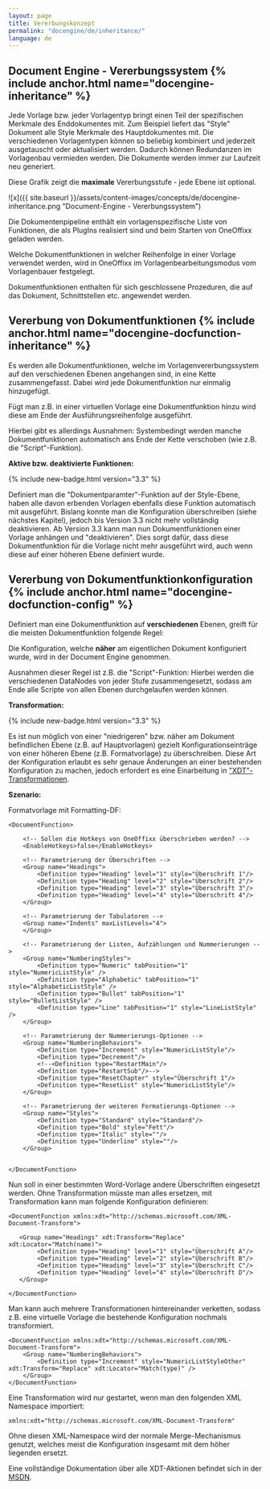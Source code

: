 ```yaml
---
layout: page
title: Vererbungskonzept
permalink: "docengine/de/inheritance/"
language: de
---
```


## Document Engine - Vererbungssystem {% include anchor.html name="docengine-inheritance" %}

Jede Vorlage bzw. jeder Vorlagentyp bringt einen Teil der spezifischen Merkmale des Enddokumentes mit. Zum Beispiel liefert das "Style" Dokument alle Style Merkmale des Hauptdokumentes mit. Die verschiedenen Vorlagentypen können so beliebig kombiniert und jederzeit ausgetauscht oder aktualisiert werden. Dadurch können Redundanzen im Vorlagenbau vermieden werden. Die Dokumente werden immer zur Laufzeit neu generiert.

Diese Grafik zeigt die __maximale__ Vererbungsstufe - jede Ebene ist optional.

![x]({{ site.baseurl }}/assets/content-images/concepts/de/docengine-inheritance.png "Document-Engine - Vererbungssystem")

Die Dokumentenpipeline enthält ein vorlagenspezifische Liste von Funktionen, die als PlugIns realisiert sind und beim Starten von OneOffixx geladen werden. 

Welche Dokumentfunktionen in welcher Reihenfolge in einer Vorlage verwendet werden, wird in OneOffixx im Vorlagenbearbeitungsmodus vom Vorlagenbauer festgelegt. 

Dokumentfunktionen enthalten für sich geschlossene Prozeduren, die auf das Dokument, Schnittstellen etc. angewendet werden.

## Vererbung von Dokumentfunktionen {% include anchor.html name="docengine-docfunction-inheritance" %}

Es werden alle Dokumentfunktionen, welche im Vorlagenvererbungssystem auf den verschiedenen Ebenen angehangen sind, in eine Kette zusammengefasst. Dabei wird jede Dokumentfunktion nur einmalig hinzugefügt.

Fügt man z.B. in einer virtuellen Vorlage eine Dokumentfunktion hinzu wird diese am Ende der Ausführungsreihenfolge ausgeführt.

Hierbei gibt es allerdings Ausnahmen: Systembedingt werden manche Dokumentfunktionen automatisch ans Ende der Kette verschoben (wie z.B. die "Script"-Funktion). 

__Aktive bzw. deaktivierte Funktionen:__

{% include new-badge.html version="3.3" %} 

Definiert man die "Dokumentparamter"-Funktion auf der Style-Ebene, haben alle davon erbenden Vorlagen ebenfalls diese Funktion automatisch mit ausgeführt. Bislang konnte man die Konfiguration überschreiben (siehe nächstes Kapitel), jedoch bis Version 3.3 nicht mehr vollständig deaktivieren.
Ab Version 3.3 kann man nun Dokumentfunktionen einer Vorlage anhängen und "deaktivieren". Dies sorgt dafür, dass diese Dokumentfunktion für die Vorlage nicht mehr ausgeführt wird, auch wenn diese auf einer höheren Ebene definiert wurde.

## Vererbung von Dokumentfunktionkonfiguration {% include anchor.html name="docengine-docfunction-config" %}

Definiert man eine Dokumentfunktion auf __verschiedenen__ Ebenen, greift für die meisten Dokumentfunktion folgende Regel:

Die Konfiguration, welche __näher__ am eigentlichen Dokument konfiguriert wurde, wird in der Document Engine genommen. 

Ausnahmen dieser Regel ist z.B. die "Script"-Funktion: Hierbei werden die verschiedenen DataNodes von jeder Stufe zusammengesetzt, sodass am Ende alle Scripte von allen Ebenen durchgelaufen werden können.

__Transformation:__ 

{% include new-badge.html version="3.3" %} 

Es ist nun möglich von einer "niedrigeren" bzw. näher am Dokument befindlichen Ebene (z.B. auf Hauptvorlagen) gezielt Konfigurationseinträge von einer höheren Ebene (z.B. Formatvorlage) zu überschreiben. Diese Art der Konfiguration erlaubt es sehr genaue Änderungen an einer bestehenden Konfiguration zu machen, jedoch erfordert es eine Einarbeitung in ["XDT"-Transformationen](https://msdn.microsoft.com/en-us/library/dd465326(v=vs.110).aspx).

__Szenario:__

Formatvorlage mit Formatting-DF:

```
<DocumentFunction>

    <!-- Sollen die Hotkeys von OneOffixx überschrieben werden? -->
    <EnableHotkeys>false</EnableHotkeys>

    <!-- Parametrierung der Überschriften -->
    <Group name="Headings">
        <Definition type="Heading" level="1" style="Überschrift 1"/>
        <Definition type="Heading" level="2" style="Überschrift 2"/>
        <Definition type="Heading" level="3" style="Überschrift 3"/>
        <Definition type="Heading" level="4" style="Überschrift 4"/>
    </Group>

    <!-- Parametrierung der Tabulatoren -->
    <Group name="Indents" maxListLevels="4">
    </Group>

    <!-- Parametrierung der Listen, Aufzählungen und Nummerierungen -->
    <Group name="NumberingStyles">
        <Definition type="Numeric" tabPosition="1" style="NumericListStyle" />
        <Definition type="Alphabetic" tabPosition="1" style="AlphabeticListStyle" />
        <Definition type="Bullet" tabPosition="1" style="BulletListStyle" />
        <Definition type="Line" tabPosition="1" style="LineListStyle" />
    </Group>

    <!-- Parametrierung der Nummerierungs-Optionen -->
    <Group name="NumberingBehaviors">
        <Definition type="Increment" style="NumericListStyle"/>
        <Definition type="Decrement"/>
        <!--<Definition type="RestartMain"/>
        <Definition type="RestartSub"/>-->
        <Definition type="ResetChapter" style="Überschrift 1"/>
        <Definition type="ResetList" style="NumericListStyle"/>
    </Group>

    <!-- Parametrierung der weiteren Formatierungs-Optionen -->
    <Group name="Styles">
        <Definition type="Standard" style="Standard"/>
        <Definition type="Bold" style="Fett"/>
        <Definition type="Italic" style=""/>
        <Definition type="Underline" style=""/>
    </Group>

   
</DocumentFunction>
```

Nun soll in einer bestimmten Word-Vorlage andere Überschriften eingesetzt werden. Ohne Transformation müsste man alles ersetzen, mit Transformation kann man folgende Konfiguration definieren:

```
<DocumentFunction xmlns:xdt="http://schemas.microsoft.com/XML-Document-Transform">
         
   <Group name="Headings" xdt:Transform="Replace" xdt:Locator="Match(name)">
        <Definition type="Heading" level="1" style="Überschrift A"/>
        <Definition type="Heading" level="2" style="Überschrift B"/>
        <Definition type="Heading" level="3" style="Überschrift C"/>
        <Definition type="Heading" level="4" style="Überschrift D"/>
   </Group>
     
</DocumentFunction>
```

Man kann auch mehrere Transformationen hintereinander verketten, sodass z.B. eine virtuelle Vorlage die bestehende Konfiguration nochmals transformiert.

```
<DocumentFunction xmlns:xdt="http://schemas.microsoft.com/XML-Document-Transform">
    <Group name="NumberingBehaviors">
        <Definition type="Increment" style="NumericListStyleOther" xdt:Transform="Replace" xdt:Locator="Match(type)" />
    </Group>   
</DocumentFunction>
```

Eine Transformation wird nur gestartet, wenn man den folgenden XML Namespace importiert:

    xmlns:xdt="http://schemas.microsoft.com/XML-Document-Transform"

Ohne diesen XML-Namespace wird der normale Merge-Mechanismus genutzt, welches meist die Konfiguration insgesamt mit dem höher liegenden ersetzt.

Eine vollständige Dokumentation über alle XDT-Aktionen befindet sich in der [MSDN](https://msdn.microsoft.com/en-us/library/dd465326(v=vs.110).aspx).